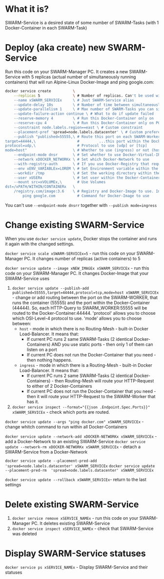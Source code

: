 # What it is?

SWARM-Service is a desired state of some number of SWARM-Tasks (with 1 Docker-Container in each SWARM-Task)









# Deploy (aka create) new SWARM-Service

Run this code on your SWARM-Manager PC. It creates a new SWARM-Service with 5 replicas (actual number of simultaneously running containers) that will run Alpine-Linux Docker-Image and ping google.com:
```bash
docker service create          \
    --replicas 5               \ # Number of replicas. Can't be used with [--publish mode=host]
    --name xSWARM_SERVICEx     \ # Just SWARM-Service alias
    --update-delay 10s         \ # Number of time between simultaneously changin SWARM-Tasks [docker service update]
    --update-parallelism 1     \ # Max number of SWARM-Tasks you can simultaneously change using [docker service update]
    --update-failure-action continue \ # What to do if update failed
    --reserve-memory 4         \ # Run this Docker-Container only on 
    --reserve-cpu 4            \ # Run this Docker-Container only on PCs with more than 4 CPU
    --constraint node.labels.region==east \ # Custom constraint
    --placement-pref 'spread=node.labels.datacenter' \ # Custom preferences. Unlike constraints, application will be started any way, even if the preferences can not be reached
    --publish "published=55555,\ # Route this port on each SWARM-Worker PC to...
target=44444,\                   #         ...this port within the Docker-Container. Also defines OSI-Level-4 protocol
protocol=udp,\                   # Protocol to use [udp] or [tcp]
mode=host"                     \ # Whether to use (ingress) or not (host) the default Docker-Network-Overlay that would work as Load-Balancer (Routing-Mesh)
    --endpoint-mode dnsr       \ # Set whether to use Docker-Virtual-IP-Addresses (vip) or default IP-Address of the PC
    --network xDOCKER_NETWORKx \ # Set which Docker-Network to use
    --with-registry-auth       \ # If you use Docker-Registry that requires login
    --env xENV_VARIABLEx=LOREM \ # Set Environment variable within the Docker-Container
    --workdir /tmp             \ # Set the working directory within the Docker-Container
    --user xUSERx              \ # Set user within the Docker-Container
    --mount src=xVOLUMEx,\       # Use Volumes
dst=/xPATH/WITHIN/CONTAINERx   \
    /registry.com/image:3.6    \ # Registry and Docker-Image to use. In this case it runs Alpine-Linux with tag (version) 3.6
        ping google.com          # Command for Docker-Image to use
```
You can't use `--endpoint-mode dnsrr` together with `--publish mode=ingress`









# Change existing SWARM-Service

When you use `docker service update`, Docker stops the container and runs it again with the changed settings.

`docker service scale xSWARM-SERVICEx=5` - run this code on your SWARM-Manager PC. It changes number of replicas (active containers) to 5

`docker service update --image xNEW_IMAGEx xSWARM_SERVICEx` - run this code on your SWARM-Manager PC. It changes Docker-Image that your SWARM-Service uses

1) `docker service update --publish-add published=55555,target=44444,protocol=tcp,mode=host xSWARM_SERVICEx` - change or add routing between the port on the SWARM-WORKER, that runs the container (55555) and the port within the Docker-Container (44444). So, each HTTP-Query to SWARM_WORKER:55555 will be routed to the Docker-Container:44444. 'protocol' allows you to choose which OSI-Level-4 protocol to use. 'mode' allows you to choose between:
   * `host` - mode in which there is no Routing-Mesh - built-in Docker Load-Balancer. It means that:
       * If current PC runs 2 same SWARM-Tasks (2 identical Docker-Containers) AND you use static ports - then only 1 of them can listen on a port
       * If current PC does not run the Docker-Container that you need - then nothing happens.
    * `ingress` - mode in which there is a Routing-Mesh - built-in Docker Load-Balancer. It means that:
       * If current PC runs 2 same SWARM-Tasks (2 identical Docker-Containers) - then Routing-Mesh will route your HTTP-Request to either of 2 Docker-Containers
       * If current PC does not run the Docker-Container that you need - then it will route your HTTP-Request to the SWARM-Worker that has it.
2) `docker service inspect --format="{{json .Endpoint.Spec.Ports}}" xSWARM_SERVICEx` - check which ports are routed.

`docker service update --args "ping docker.com" xSWARM_SERVICEx` - change whitch command to run within all Docker-Containers

`docker service update --network-add xDOCKER-NETWORKx xSWARM_SERVICEx` - add a Docker-Network to an existing SWARM-Service
`docker service update --network-rm xDOCKER-NETWORKx xSWARM_SERVICEx` - detach a SWARM-Service from a Docker-Network

`docker service update --placement-pred-add 'spread=node.labels.datacenter' xSWARM_SERVICEx`
`docker service update --placement-pred-rm  'spread=node.labels.datacenter' xSWARM_SERVICEx`

`docker service update --rollback xSWARM_SERVICEx`- return to the last settings













# Delete existing SWARM-Service

1) `docker service remove xSERVICE_NAMEx` - run this code on your SWARM-Manager PC. It deletes existing SWARM-Service
2) `docker service inspect xSERVICE_NAMEx` - check that SWARM-Service was deleted





# Display SWARM-Service statuses

`docker service ps xSERVICE_NAMEx` - Display SWARM-Service and their statuses